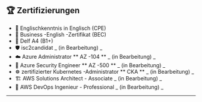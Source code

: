 ## 🏆 Zertifizierungen

- 📜 Englischkenntnis in Englisch (CPE)
- 📜 Business -English -Zertifikat (BEC)
- 📜 Delf A4 (B1+)
- 🛡️ isc2candidat _ (in Bearbeitung) _
- ☁️ Azure Administrator ** AZ -104 ** _ (in Bearbeitung) _
- 🔐 Azure Security Engineer ** AZ -500 ** _ (in Bearbeitung) _
- ☸️ zertifizierter Kubernetes -Administrator ** CKA ** _ (in Bearbeitung) _
- 🏗️ AWS Solutions Architect - Associate _ (in Bearbeitung) _
- 🚀 AWS DevOps Ingenieur - Professional _ (in Bearbeitung) _

---
